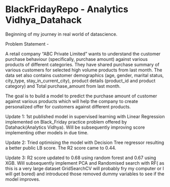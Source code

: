 # BlackFridayRepo - Analytics Vidhya_Datahack
Beginning of my journey in real world of datascience. 

Problem Statement - 

A retail company “ABC Private Limited” wants to understand the customer purchase behaviour (specifically, purchase amount) against various products of different categories. They have shared purchase summary of various customers for selected high volume products from last month. The data set also contains customer demographics (age, gender, marital status, city_type, stay_in_current_city), product details (product_id and product category) and Total purchase_amount from last month.

The goal is to build a model to predict the purchase amount of customer against various products which will help the company to create personalized offer for customers against different products.


Update 1:
1st published model in supervised learning with Linear Regression implemented on Black_Friday practice problem offered by Datahack(Analytics Vidhya).
Will be subsequently improving score implementing other models in due time.

Update 2:
Tried optimising the model with Decision Tree regressor resulting a better public LB score. The R2 score came to 0.44.

Update 3:
R2 score updated to 0.68 using random forest and 0.67 using XGB. Will subsequently implement PCA and Randomised search with RF( as this is a very large dataset GridSearchCV will probably fry my computer or I will get bored) and introduced those removed dummy variables to see if the model improves.
